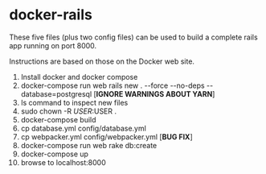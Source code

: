 # docker-rails

These five files (plus two config files) can be used to build a complete rails app running on port 8000.

Instructions are based on those on the Docker web site.

1. Install docker and docker compose
2. docker-compose run web rails new . --force --no-deps --database=postgresql  [**IGNORE WARNINGS ABOUT YARN**]
3. ls command to inspect new files
4. sudo chown -R $USER:$USER .
5. docker-compose build
6. cp database.yml config/database.yml
7. cp webpacker.yml config/webpacker.yml  [**BUG FIX**] 
8. docker-compose run web rake db:create
9. docker-compose up
10. browse to localhost:8000
